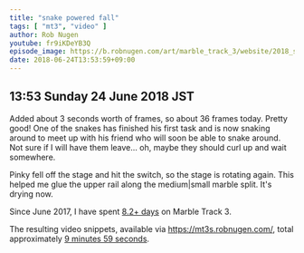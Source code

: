 ```yaml
---
title: "snake powered fall"
tags: [ "mt3", "video" ]
author: Rob Nugen
youtube: fr9iKDeYB3Q
episode_image: https://b.robnugen.com/art/marble_track_3/website/2018_sep_02_mt3_placeholder.png
date: 2018-06-24T13:53:59+09:00
---
```


## 13:53 Sunday 24 June 2018 JST

Added about 3 seconds worth of frames, so about 36 frames today.
Pretty good!  One of the snakes has finished his first task and is now
snaking around to meet up with his friend who will soon be able to
snake around.  Not sure if I will have them leave... oh, maybe they
should curl up and wait somewhere.

Pinky fell off the stage and hit the switch, so the stage is rotating
again.  This helped me glue the upper rail along the medium|small
marble split.  It's drying now.


Since June 2017, I have spent
[8.2+ days](
http://grun1.com/utils/timeCalc.html?t1=4:14:42&c1=June%202017%204:14:42&t2=10:16:10&c2=July%202017%2010:16:10&t3=26:12:06&c3=Aug%202017%2026:12:06&t4=29:46:54&c4=Sep%202017%2029:46:54&t5=14:55:11&c5=Oct%202017%2014:55:11&t6=29:39:56&c6=Nov%202017%2029:39:56&t7=6:02:28&c7=Dec%202017%206:02:28&t8=18:05:28&c8=Jan%202018%2018:05:28&t9=10:24:08&c9=Feb%202018%2010:24:08&t10=14:24:04&c10=Mar%202018%2014:24:04&t11=12:26:44&c11=Apr%202018%2012:26:44&t12=13:03:42&c12=May%202018%2013:03:42&t13=1:23:41&c13=1%20June&t14=41:04&c14=4%20june&t15=38:44&t16=35:27&c16=7%20Jue&t17=1:05:08&t18=1:20:01&t19=2:33&c19=19%20June%20&t20=1:48:35&c20=23%20June&mode=0&fs3=1&ft2=1&f3t1=1&f4t0=1&d=:&o10=1&fps=
) on Marble Track 3.

The resulting video snippets, available via
https://mt3s.robnugen.com/, total approximately [9 minutes 59 seconds](
http://grun1.com/utils/timeCalc.html?t1=1:08&c1=skeleton%20arrives&t2=1:40&c2=oops%20after%20drawing%20circle%20on%20stage&t3=1:31&c3=attached%20bearing%20to%20stage&t4=2:03&c4=big%20curve%20ball&t5=1:57&c5=look%20at%20me&t6=1:40&c6=snake%20powered%20fall&mode=0&fs3=1&ft2=1&f3t1=1&f4t0=1&d=:&o1=1&fps=
).
